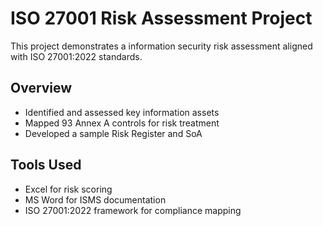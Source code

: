 # ISO 27001 Risk Assessment Project
This project demonstrates a information security risk assessment aligned with ISO 27001:2022 standards.

## Overview
- Identified and assessed key information assets
- Mapped 93 Annex A controls for risk treatment
- Developed a sample Risk Register and SoA

## Tools Used
- Excel for risk scoring
- MS Word for ISMS documentation
- ISO 27001:2022 framework for compliance mapping
